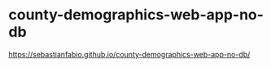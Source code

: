 # county-demographics-web-app-no-db
https://sebastianfabio.github.io/county-demographics-web-app-no-db/
